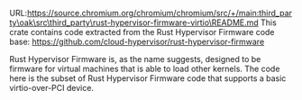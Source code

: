 URL:https://source.chromium.org/chromium/chromium/src/+/main:third_party\oak\src\third_party\rust-hypervisor-firmware-virtio\README.md
This crate contains code extracted from the Rust Hypervisor Firmware code base:
https://github.com/cloud-hypervisor/rust-hypervisor-firmware

Rust Hypervisor Firmware is, as the name suggests, designed to be firmware for
virtual machines that is able to load other kernels. The code here is the subset
of Rust Hypervisor Firmware code that supports a basic virtio-over-PCI device.
